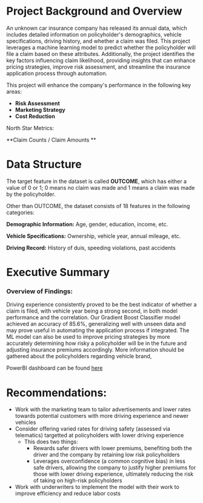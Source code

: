 # Project Background and Overview

An unknown car insurance company has released its annual data, which includes detailed information on policyholder's demographics, vehicle specifications, driving history, and whether a claim was filed. This project leverages a machine learning model to predict whether the policyholder will file a claim based on these attributes. Additionally, the project identifies the key factors influencing claim likelihood, providing insights that can enhance pricing strategies, improve risk assessment, and streamline the insurance application process through automation.

This project will enhance the company's performance in the following key areas:
- **Risk Assessment** 
- **Marketing Strategy**
- **Cost Reduction**

North Star Metrics:

**Claim Counts / Claim Amounts **

# Data Structure

The target feature in the dataset is called **OUTCOME**, which has either a value of 0 or 1; 0 means no claim was made and 1 means a claim was made by the policyholder.

Other than OUTCOME, the dataset consists of 18 features in the following categories:

**Demographic Information:** Age, gender, education, income, etc.

**Vehicle Specifications:** Ownership, vehicle year, annual mileage, etc.

**Driving Record:** History of duis, speeding violations, past accidents

# Executive Summary

### Overview of Findings:

Driving experience consistently proved to be the best indicator of whether a claim is filed, with vehicle year being a strong second, in both model performance and the correlation. Our Gradient Boost Classifier model achieved an accuracy of 85.6%, generalizing well with unseen data and may prove useful in automating the application process if integrated. The ML model can also be used to improve pricing strategies by more accurately determining how risky a policyholder will be in the future and adjusting insurance premiums accordingly. More information should be gathered about the policyholders regarding vehicle brand,  

PowerBI dashboard can be found [here](https://app.powerbi.com/groups/me/reports/4cfc561a-77f1-4c41-b08f-1100f948a388/ed711182fcaa385c89ec?experience=power-bi)

# Recommendations:
- Work with the marketing team to tailor advertisements and lower rates towards potential customers with more driving experience and newer vehicles
- Consider offering varied rates for driving safety (assessed via telematics) targetted at policyholders with lower driving experience
  - This does two things:
    - Rewards safer drivers with lower premiums, benefiting both the driver and the company by retaining low risk policyholders
    - Leverages overconfidence (a common cognitive bias) in less safe drivers, allowing the company to justify higher premiums for those with lower driving experience, ultimately reducing the risk of taking on high-risk policyholders
- Work with underwriters to implement the model with their work to improve efficiency and reduce labor costs







